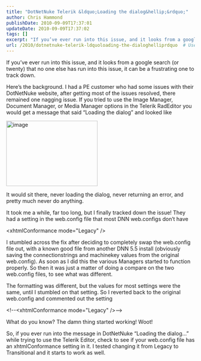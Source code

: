 ```yaml
---
title: "DotNetNuke Telerik &ldquo;Loading the dialog&hellip;&rdquo;"
author: Chris Hammond
publishDate: 2010-09-09T17:37:01
updateDate: 2010-09-09T17:37:02
tags: []
excerpt: "If you’ve ever run into this issue, and it looks from a google search (or twenty) that no one else has run into this issue, it can be a frustrating one to track down.  Here’s the background. I had a PE customer who had some issues with their DotNetNuke website, after getting most of the issues resolved, there remained one nagging issue. If you tried to use the Image Manager, Document Manager, or Media Manager options in the Telerik RadEditor you would get a message that said “Loading the dialog” and looked like"
url: /2010/dotnetnuke-telerik-ldquoloading-the-dialoghelliprdquo  # Use the generated URL with year
---
```

<p>If you’ve ever run into this issue, and it looks from a google search (or twenty) that no one else has run into this issue, it can be a frustrating one to track down.</p>  <p>Here’s the background. I had a PE customer who had some issues with their DotNetNuke website, after getting most of the issues resolved, there remained one nagging issue. If you tried to use the Image Manager, Document Manager, or Media Manager options in the Telerik RadEditor you would get a message that said “Loading the dialog” and looked like</p>  <p><a href="https://www.dnndaily.com/Portals/13/PublishThumbnails/WindowsLiveWriter/DotNetNukeTelerikLoadingthedialog_C914/image_2.png"><img style="border-bottom: 0px; border-left: 0px; display: inline; border-top: 0px; border-right: 0px" title="image" border="0" alt="image" src="https://www.dnndaily.com/Portals/13/PublishThumbnails/WindowsLiveWriter/DotNetNukeTelerikLoadingthedialog_C914/image_thumb.png" width="244" height="174" /></a> </p>  <p>It would sit there, never loading the dialog, never returning an error, and pretty much never do anything.</p>  <p>It took me a while, far too long, but I finally tracked down the issue! They had a setting in the web.config file that most DNN web.configs don’t have</p>  <p>&lt;xhtmlConformance mode=&quot;Legacy&quot; /&gt;</p>  <p>I stumbled across the fix after deciding to completely swap the web.config file out, with a known good file from another DNN 5.5 install (obviously saving the connectionstrings and machinekey values from the original web.config). As soon as I did this the various Managers started to function properly. So then it was just a matter of doing a compare on the two web.config files, to see what was different.</p>  <p>The formatting was different, but the values for most settings were the same, until I stumbled on that setting. So I reverted back to the original web.config and commented out the setting</p>  <p>&lt;!--&lt;xhtmlConformance mode=&quot;Legacy&quot; /&gt;—&gt;</p>  <p>What do you know? The damn thing started working! Woot!</p>  <p>So, if you ever run into the message in DotNetNuke “Loading the dialog…” while trying to use the Telerik Editor, check to see if your web.config file has an xhtmlConformance setting in it. I tested changing it from Legacy to Transitional and it starts to work as well.</p>
